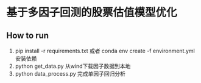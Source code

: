 # 基于多因子回测的股票估值模型优化

## How to run

1. pip install -r requirements.txt	或者 conda env create -f environment.yml安装依赖
2. python get_data.py 从wind下载因子数据到本地
3. python data_process.py 完成单因子回归分析

